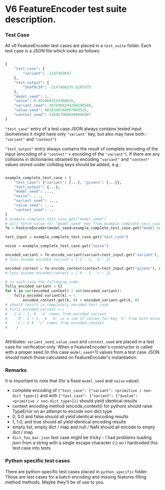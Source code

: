 # V6 FeatureEncoder test suite description.

### Test Case

All v6 FeatureEncoder test cases are placed in a `test_suite` folder.
Each test case is a JSON file which looks as follows:

```python

{
    "test_case": {
        "variant": -2147483647
    },
    "test_output": {
        "5e9f9c59": -2147498275.6207075
    },
    "model_seed": 1,
    "noise": 0.8928601514360016,
    "variant_seed": 2675988294294598568,
    "value_seed": 6818340268807889528,
    "context_seed": 5164679660109946987
}

```

`"test_case"` entry of a test case JSON always contains tested input (sometimes it might have only
`"variant"` key, but also may have both - `"variant"` and `"context"`)


`"test_output"` entry always contains the result of complete encoding of the input (encoding of a 
`"context"` + encoding of the `"variant"`). If there are any collisions in dictionaries obtained by 
encoding `"variant"` and `"context"` values stored under colliding keys should be added, e.g.:

```python

example_complete_test_case = {
    "test_case": {"variant": {...}, "givens": {...}},
    "test_output": {...},
    "model_seed": ...,
    "noise": ...,
    "variant_seed": ...,
    "value_seed": ...,
    "context_seed": ...
}
# example_complete_test_case.get("model_seed") 
# will fetch value for "model_seed" key from example_complete_test_case 
fe = FeatureEncoder(model_seed=example_complete_test_case.get("model_seed"))

test_input = example_complete_test_case.get("test_case")

noise = example_complete_test_case.get("noise")

encoded_variant = fe.encode_variant(variant=test_input.get("variant"), noise=noise)
# lets assume encoded_variant = {'a': 1, 'b': 2}

encoded_context = fe.encode_context(context=test_input.get("givens"), noise=noise)
# lets assume encoded_context = {'b': 1, 'c': 2}

# in such case the following code:
fully_encoded_variant = {}
for k in set(encoded_context) | set(encoded_variant):
    fully_encoded_variant[k] = \
        encoded_context.get(k, 0) + encoded_variant.get(k, 0)
# should result in completely encoded test case
# fully_encoded_variant = \ 
#   {'a': 1, #  'a' comes from encoded_variant
#    'b': 2 + 1,  #  'b' is a sum of values for key 'b' from both encoded_variant and encoded_context
#    'c': 2 #  'c' comes from encoded_context
#    }
 

```

Attributes: `variant_seed`, `value_seed` and `context_seed` are placed in a test case for verification only.
When a FeatureEncoder's constructor is called with a proper seed (in this case `model_seed`=1) values from
a test case JSON should match those calculated on FeatureEncoder's instantiation.

### Remarks

It is important to note that (for a fixed `model_seed` and `noise` value):
  - complete encoding of ```{"test_case": {"variant": <primitive / non-dict type>}}``` and 
   with  ```{"test_case": {"variant": {"$value": <primitive / non-dict type>}}}``` should yield
   identical results
 - context encoding method (encode_context() for python) should raise TypeError on an attempt to 
   encode non-dict type
 - 0, 0.0 and false should all yield identical encoding results
 - 1, 1.0, and true should all yield identical encoding results
 - empty list, empty dict / map and null / NaN should all encode to empty dict / map
 - `dict_foo_bar.json` test case might be tricky - I had problems loading json from a 
   string with a single escape character (`\`) so I hardcoded this test case into tests 

### Python specific test cases

There are python-specific test cases placed in `python_specific` folder. Those are test cases
for a batch encoding and missing features filling method methods. Maybe they'll be of use to you. 
